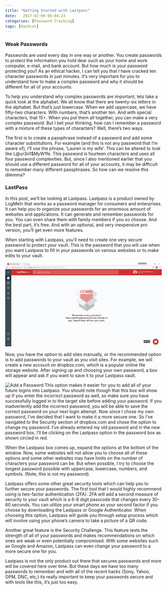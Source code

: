 ```yaml
---
title: "Getting Started with Lastpass"
date:   2017-02-09 08:04:23
categories: [Password Cracking]
tags: [Hashcat]
---
```


### Weak Passwords

Passwords are used every day in one way or another.  You create passwords to protect the information you hold dear such as your home and work computer, e-mail, and bank account.  But how much is your password protecting you?  As an ethical hacker, I can tell you that I have cracked ten character passwords in just minutes.  It’s very important for you to understand how to make a complex password and why it should be different for all of your accounts.

To help you understand why complex passwords are important, lets take a quick look at the alphabet.  We all know that there are twenty-six letters in the alphabet.  But that’s just lowercase.  When we add uppercase, we have fifty-two characters.  With numbers, that’s another ten.  And with special characters, that 15+.  When you put them all together, you can make a very complex password.  But I bet your thinking, how can I remember a password with a mixture of these types of characters?  Well, there’s two ways.

The first is to create a passphrase instead of a password and add some character substitutions.  For example (and this is not any password that I’m aware of), I’ll use the phrase, ‘Lauren is my wife’.  This can be altered to look like L@ur3n1$MyW1fe. This password is fourteen characters and uses all four password complexities.  But, since I also mentioned earlier that you should use a different password for all of your accounts, it may be difficult to remember many different passphrases.  So how can we resolve this dilemma?

### LastPass
In this post, we’ll be looking at Lastpass.  Lastpass is a product owned by LogMeIn that works as a password manager for consumers and enterprises.  It can help you to organize your passwords for an enormous amount of websites and applications.  It can generate and remember passwords for you.  You can even share them with family members if you so choose. And the best part, it’s free.  And with an optional, and very inexpensive pro version, you’ll get even more features.

When starting with Lastpass, you’ll need to create one very secure password to protect your vault.  This is the password that you will use when you want Lastpass to fill in your passwords on various websites or to make edits to your vault.

![vault](/images/posts/Vault.png "LastPass Vault")

Now, you have the option to add sites manually, or the recommended option is to add passwords to your vault as you visit sites.  For example, we will create a new account on dropbox.com, which is a popular online file storage website.  After signing up and choosing your own password, a box will appear and ask if you want to save it to your Lastpass vault.

<img src="http://infosecured.github.io/images/posts/addtolp.png" alt="Add a Password" class="inline"/>
This option makes it easier for you to add all of your future logins into Lastpass.  You should note though that this box will show up if you enter the incorrect password as well, so make sure you have successfully logged in to the target site before adding your password.  If you inadvertently add the incorrect password, you will be able to save the correct password on your next login attempt.  Now since I chose my own password, I’ve decided that I want to make it a more secure one.  So I’ve navigated to the Security section of dropbox.com and chose the option to change my password.  I’ve already entered my old password and in the new password box, I’ll be clicking on the Lastpass option in the password box as shown circled in red.

When the Lastpass box comes up, expand the options at the bottom of the window.  Now, some websites will not allow you to choose all of these options and some other websites may have limits on the number of characters your password can be.  But when possible, I try to choose the longest password possible with uppercase, lowercase, numbers, and symbols. (Note, this is not my password).

Lastpass offers some other great security tools which can help you to further secure your passwords.  The first tool that I would highly recommend using is two-factor authentication (2FA).  2FA will add a second measure of security to your vault which is a 6-8 digit passcode that changes every 30-60 seconds.  You can utilize your smart phone as your second factor if you choose by downloading the Lastpass or Google Authenticator.  When choosing this option, Lastpass will guide you through setup process which will involve using your phone’s camera to take a picture of a QR code.

Another great feature is the Security Challenge. This feature tests the strength of all of your passwords and makes recommendations on which ones are weak or even potentially compromised.  With some websites such as Google and Amazon, Lastpass can even change your password to a more secure one for you.

Lastpass is not the only product out there that secures passwords and more will be covered here over time.  But these days we have too many passwords to remember and with all of the recent hacks (Sony, Yahoo, OPM, DNC, etc,) its really important to keep your passwords secure and with tools like this, it’s just too easy.